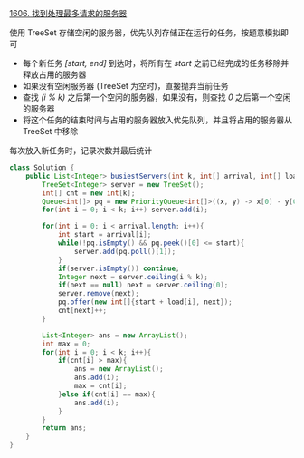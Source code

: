[1606. 找到处理最多请求的服务器](https://leetcode-cn.com/problems/find-servers-that-handled-most-number-of-requests/solution/java-treeset-you-xian-dui-lie-mo-ni-by-f-h6ph/)

使用 TreeSet 存储空闲的服务器，优先队列存储正在运行的任务，按题意模拟即可

- 每个新任务 *[start, end]* 到达时，将所有在 *start* 之前已经完成的任务移除并释放占用的服务器
- 如果没有空闲服务器 (TreeSet 为空时)，直接抛弃当前任务
- 查找 *(i % k)* 之后第一个空闲的服务器，如果没有，则查找 *0* 之后第一个空闲的服务器
- 将这个任务的结束时间与占用的服务器放入优先队列，并且将占用的服务器从 TreeSet 中移除


每次放入新任务时，记录次数并最后统计


```java
class Solution {
    public List<Integer> busiestServers(int k, int[] arrival, int[] load) {
        TreeSet<Integer> server = new TreeSet();
        int[] cnt = new int[k];
        Queue<int[]> pq = new PriorityQueue<int[]>((x, y) -> x[0] - y[0]);
        for(int i = 0; i < k; i++) server.add(i);

        for(int i = 0; i < arrival.length; i++){
            int start = arrival[i];
            while(!pq.isEmpty() && pq.peek()[0] <= start){
                server.add(pq.poll()[1]);
            }
            if(server.isEmpty()) continue;
            Integer next = server.ceiling(i % k);
            if(next == null) next = server.ceiling(0);
            server.remove(next);
            pq.offer(new int[]{start + load[i], next});
            cnt[next]++;
        }

        List<Integer> ans = new ArrayList();
        int max = 0;
        for(int i = 0; i < k; i++){
            if(cnt[i] > max){
                ans = new ArrayList();
                ans.add(i);
                max = cnt[i];
            }else if(cnt[i] == max){
                ans.add(i);
            }
        }
        return ans;
    }
}
```